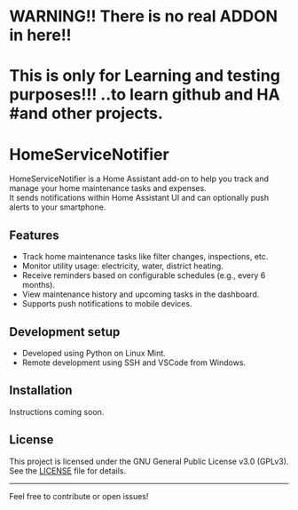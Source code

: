 # WARNING!! There is no real ADDON in here!!
#          This is only for Learning and testing purposes!!! ..to learn github and HA #and other projects.

# HomeServiceNotifier

HomeServiceNotifier is a Home Assistant add-on to help you track and manage your home maintenance tasks and expenses.  
It sends notifications within Home Assistant UI and can optionally push alerts to your smartphone.

## Features
- Track home maintenance tasks like filter changes, inspections, etc.
- Monitor utility usage: electricity, water, district heating.
- Receive reminders based on configurable schedules (e.g., every 6 months).
- View maintenance history and upcoming tasks in the dashboard.
- Supports push notifications to mobile devices.

## Development setup
- Developed using Python on Linux Mint.
- Remote development using SSH and VSCode from Windows.

## Installation
Instructions coming soon.

## License
This project is licensed under the GNU General Public License v3.0 (GPLv3). See the [LICENSE](LICENSE) file for details.

---

Feel free to contribute or open issues!


